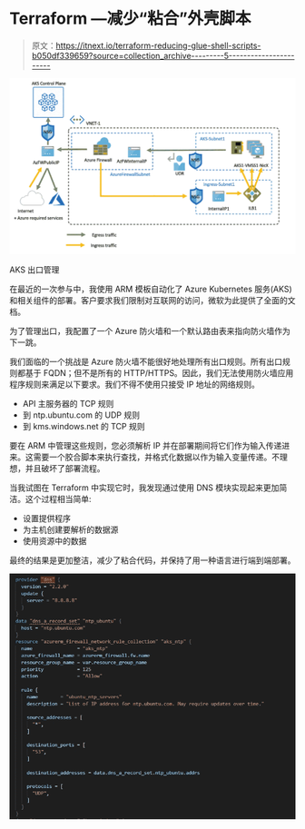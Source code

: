 # Terraform —减少“粘合”外壳脚本

> 原文：<https://itnext.io/terraform-reducing-glue-shell-scripts-b050df339659?source=collection_archive---------5----------------------->

![](img/3c7b995fd2da3460d912dae2ee6558ae.png)

AKS 出口管理

在最近的一次参与中，我使用 ARM 模板自动化了 Azure Kubernetes 服务(AKS)和相关组件的部署。客户要求我们限制对互联网的访问，微软为此提供了全面的文档。

为了管理出口，我配置了一个 Azure 防火墙和一个默认路由表来指向防火墙作为下一跳。

我们面临的一个挑战是 Azure 防火墙不能很好地处理所有出口规则。所有出口规则都基于 FQDN；但不是所有的 HTTP/HTTPS。因此，我们无法使用防火墙应用程序规则来满足以下要求。我们不得不使用只接受 IP 地址的网络规则。

*   API 主服务器的 TCP 规则
*   到 ntp.ubuntu.com 的 UDP 规则
*   到 kms.windows.net 的 TCP 规则

要在 ARM 中管理这些规则，您必须解析 IP 并在部署期间将它们作为输入传递进来。这需要一个胶合脚本来执行查找，并格式化数据以作为输入变量传递。不理想，并且破坏了部署流程。

当我试图在 Terraform 中实现它时，我发现通过使用 DNS 模块实现起来更加简洁。这个过程相当简单:

*   设置提供程序
*   为主机创建要解析的数据源
*   使用资源中的数据

最终的结果是更加整洁，减少了粘合代码，并保持了用一种语言进行端到端部署。

![](img/c0b4d2b3771ec8f73ecad5b3b2821f49.png)